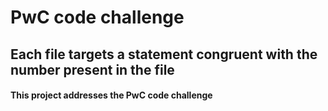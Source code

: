 # PwC code challenge 
## Each file targets a statement congruent with the number present in the file
#### This project addresses the PwC code challenge
